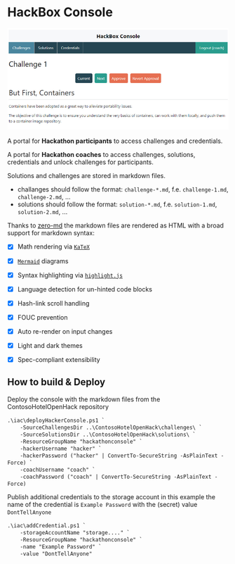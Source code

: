 # HackBox Console

![HackBox Console](./hackbox.jpg)

A portal for **Hackathon participants** to access challenges and credentials.

A portal for **Hackathon coaches** to access challenges, solutions, credentials and unlock challenges for participants.

Solutions and challenges are stored in markdown files.
  * challanges should follow the format: ``challenge-*.md``, f.e. ``challenge-1.md``, ``challenge-2.md``, ...
  * solutions should follow the format:  ``solution-*.md``, f.e. ``solution-1.md``, ``solution-2.md``, ...

Thanks to [zero-md](https://github.com/zerodevx/zero-md) the markdown files are rendered as HTML with a broad support for markdown syntax:
- [x] Math rendering via [`KaTeX`](https://github.com/KaTeX/KaTeX)
- [x] [`Mermaid`](https://github.com/mermaid-js/mermaid) diagrams
- [x] Syntax highlighting via [`highlight.js`](https://github.com/highlightjs/highlight.js)
- [x] Language detection for un-hinted code blocks
- [x] Hash-link scroll handling
- [x] FOUC prevention
- [x] Auto re-render on input changes
- [x] Light and dark themes
- [x] Spec-compliant extensibility



## How to build & Deploy

Deploy the console with the markdown files from the ContosoHotelOpenHack repository
```pwsh
.\iac\deployHackerConsole.ps1 `
    -SourceChallengesDir ..\ContosoHotelOpenHack\challenges\ `
    -SourceSolutionsDir ..\ContosoHotelOpenHack\solutions\ `
    -ResourceGroupName "hackathonconsole" `
    -hackerUsername "hacker" `
    -hackerPassword ("hacker" | ConvertTo-SecureString -AsPlainText -Force) `
    -coachUsername "coach" `
    -coachPassword ("coach" | ConvertTo-SecureString -AsPlainText -Force)
```

Publish additional credentials to the storage account in this example the name of the credential is ``Example Password`` with the (secret) value ``DontTellAnyone``
```pwsh
.\iac\addCredential.ps1 `
    -storageAccountName "storage...." `
    -ResourceGroupName "hackathonconsole" `
    -name "Example Password" `
    -value "DontTellAnyone"
```

